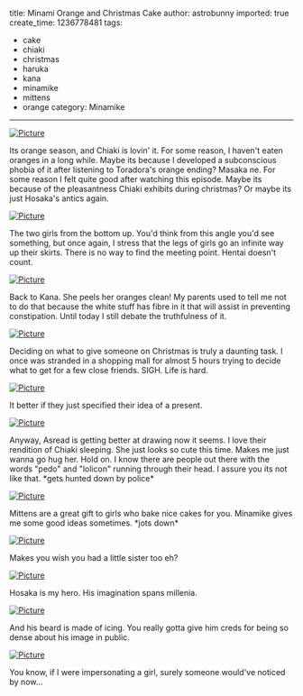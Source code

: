 title: Minami Orange and Christmas Cake
author: astrobunny
imported: true
create_time: 1236778481
tags:
- cake
- chiaki
- christmas
- haruka
- kana
- minamike
- mittens
- orange
category: Minamike
---
 [![](wp-uploads/2009/03/wpid-minamikae9-0-500x281.jpg "Picture")](/images/wp-uploads/2009/03/wpid-minamikae9-0.jpg)  
  
Its orange season, and Chiaki is lovin' it. For some reason, I haven't eaten oranges in a long while. Maybe its because I developed a subconscious phobia of it after listening to Toradora's orange ending? Masaka ne. For some reason I felt quite good after watching this episode. Maybe its because of the pleasantness Chiaki exhibits during christmas? Or maybe its just Hosaka's antics again.  
<!--more-->  
 [![](wp-uploads/2009/03/wpid-minamikae9-1-500x281.jpg "Picture")](/images/wp-uploads/2009/03/wpid-minamikae9-1.jpg)  
  
The two girls from the bottom up. You'd think from this angle you'd see something, but once again, I stress that the legs of girls go an infinite way up their skirts. There is no way to find the meeting point. Hentai doesn't count.  
  
 [![](wp-uploads/2009/03/wpid-minamikae9-2-500x281.jpg "Picture")](/images/wp-uploads/2009/03/wpid-minamikae9-2.jpg)  
  
Back to Kana. She peels her oranges clean! My parents used to tell me not to do that because the white stuff has fibre in it that will assist in preventing constipation. Until today I still debate the truthfulness of it.  
  
 [![](wp-uploads/2009/03/wpid-minamikae9-3-500x281.jpg "Picture")](/images/wp-uploads/2009/03/wpid-minamikae9-3.jpg)  
  
Deciding on what to give someone on Christmas is truly a daunting task. I once was stranded in a shopping mall for almost 5 hours trying to decide what to get for a few close friends. SIGH. Life is hard.  
  
 [![](wp-uploads/2009/03/wpid-minamikae9-4-500x281.jpg "Picture")](/images/wp-uploads/2009/03/wpid-minamikae9-4.jpg)  
  
It better if they just specified their idea of a present.  
  
 [![](wp-uploads/2009/03/wpid-minamikae9-5-500x281.jpg "Picture")](/images/wp-uploads/2009/03/wpid-minamikae9-5.jpg)  
  
Anyway, Asread is getting better at drawing now it seems. I love their rendition of Chiaki sleeping. She just looks so cute this time. Makes me just wanna go hug her. Hold on. I know there are people out there with the words "pedo" and "lolicon" running through their head. I assure you its not like that. \*gets hunted down by police\*  
  
 [![](wp-uploads/2009/03/wpid-minamikae9-6-500x281.jpg "Picture")](/images/wp-uploads/2009/03/wpid-minamikae9-6.jpg)  
  
Mittens are a great gift to girls who bake nice cakes for you. Minamike gives me some good ideas sometimes. \*jots down\*  
  
 [![](wp-uploads/2009/03/wpid-minamikae9-7-500x281.jpg "Picture")](/images/wp-uploads/2009/03/wpid-minamikae9-7.jpg)  
  
Makes you wish you had a little sister too eh?  
  
 [![](wp-uploads/2009/03/wpid-minamikae9-8-500x281.jpg "Picture")](/images/wp-uploads/2009/03/wpid-minamikae9-8.jpg)  
  
Hosaka is my hero. His imagination spans millenia.  
  
 [![](wp-uploads/2009/03/wpid-minamikae9-9-500x281.jpg "Picture")](/images/wp-uploads/2009/03/wpid-minamikae9-9.jpg)  
  
And his beard is made of icing. You really gotta give him creds for being so dense about his image in public.  
  
 [![](wp-uploads/2009/03/wpid-minamikae9-10-500x281.jpg "Picture")](/images/wp-uploads/2009/03/wpid-minamikae9-10.jpg)  
  
You know, if I were impersonating a girl, surely someone would've noticed by now...